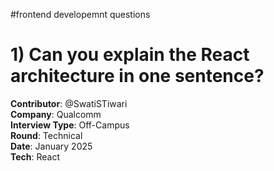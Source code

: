 #frontend developemnt questions

# 1) Can you explain the React architecture in one sentence?

**Contributor**: @SwatiSTiwari  
**Company**: Qualcomm  
**Interview Type**: Off-Campus  
**Round**: Technical  
**Date**: January 2025  
**Tech**: React

